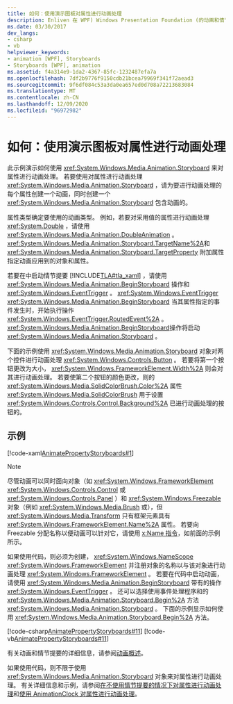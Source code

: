 ```yaml
---
title: 如何：使用演示图板对属性进行动画处理
description: Enliven 在 WPF) Windows Presentation Foundation (的动画和情节提要的用户界面。
ms.date: 03/30/2017
dev_langs:
- csharp
- vb
helpviewer_keywords:
- animation [WPF], Storyboards
- Storyboards [WPF], animation
ms.assetid: f4a314e9-1da2-4367-85fc-1232487efa7a
ms.openlocfilehash: 7df2b9776f9150cdb21bcea79969f341f72aead3
ms.sourcegitcommit: 9f6df084c53a3da0ea657ed0d708a72213683084
ms.translationtype: MT
ms.contentlocale: zh-CN
ms.lasthandoff: 12/09/2020
ms.locfileid: "96972982"
---
```

# <a name="how-to-animate-a-property-by-using-a-storyboard"></a>如何：使用演示图板对属性进行动画处理
此示例演示如何使用 <xref:System.Windows.Media.Animation.Storyboard> 来对属性进行动画处理。 若要使用对属性进行动画处理 <xref:System.Windows.Media.Animation.Storyboard> ，请为要进行动画处理的每个属性创建一个动画，同时创建一个 <xref:System.Windows.Media.Animation.Storyboard> 包含动画的。  
  
 属性类型确定要使用的动画类型。 例如，若要对采用值的属性进行动画处理 <xref:System.Double> ，请使用 <xref:System.Windows.Media.Animation.DoubleAnimation> 。 <xref:System.Windows.Media.Animation.Storyboard.TargetName%2A>和 <xref:System.Windows.Media.Animation.Storyboard.TargetProperty> 附加属性指定动画应用到的对象和属性。  
  
 若要在中启动情节提要 [!INCLUDE[TLA#tla_xaml](../../../includes/tlasharptla-xaml-md.md)] ，请使用 <xref:System.Windows.Media.Animation.BeginStoryboard> 操作和 <xref:System.Windows.EventTrigger> 。 <xref:System.Windows.EventTrigger> <xref:System.Windows.Media.Animation.BeginStoryboard> 当其属性指定的事件发生时，开始执行操作 <xref:System.Windows.EventTrigger.RoutedEvent%2A> 。 <xref:System.Windows.Media.Animation.BeginStoryboard>操作将启动 <xref:System.Windows.Media.Animation.Storyboard> 。  
  
 下面的示例使用 <xref:System.Windows.Media.Animation.Storyboard> 对象对两个控件进行动画处理 <xref:System.Windows.Controls.Button> 。 若要将第一个按钮更改为大小， <xref:System.Windows.FrameworkElement.Width%2A> 则会对其进行动画处理。 若要使第二个按钮的颜色更改，则的 <xref:System.Windows.Media.SolidColorBrush.Color%2A> 属性 <xref:System.Windows.Media.SolidColorBrush> 用于设置 <xref:System.Windows.Controls.Control.Background%2A> 已进行动画处理的按钮的。  
  
## <a name="example"></a>示例  
 [!code-xaml[AnimatePropertyStoryboards#1](~/samples/snippets/xaml/VS_Snippets_Wpf/AnimatePropertyStoryboards/XAML/StoryboardExample.xaml#1)]  
  
> [!NOTE]
> 尽管动画可以同时面向对象（如 <xref:System.Windows.FrameworkElement> <xref:System.Windows.Controls.Control> 或 <xref:System.Windows.Controls.Panel> ）和 <xref:System.Windows.Freezable> 对象（例如 <xref:System.Windows.Media.Brush> 或），但 <xref:System.Windows.Media.Transform> 只有框架元素具有 <xref:System.Windows.FrameworkElement.Name%2A> 属性。 若要向 Freezable 分配名称以便动画可以针对它，请使用 [x:Name 指令](/dotnet/desktop-wpf/xaml-services/xname-directive)，如前面的示例所示。  
  
 如果使用代码，则必须为创建， <xref:System.Windows.NameScope> <xref:System.Windows.FrameworkElement> 并注册对象的名称以与该对象进行动画处理 <xref:System.Windows.FrameworkElement> 。 若要在代码中启动动画，请使用 <xref:System.Windows.Media.Animation.BeginStoryboard> 带有的操作 <xref:System.Windows.EventTrigger> 。 还可以选择使用事件处理程序和的 <xref:System.Windows.Media.Animation.Storyboard.Begin%2A> 方法 <xref:System.Windows.Media.Animation.Storyboard> 。 下面的示例显示如何使用 <xref:System.Windows.Media.Animation.Storyboard.Begin%2A> 方法。  
  
 [!code-csharp[AnimatePropertyStoryboards#11](~/samples/snippets/csharp/VS_Snippets_Wpf/AnimatePropertyStoryboards/CSharp/StoryboardExample.cs#11)]
 [!code-vb[AnimatePropertyStoryboards#11](~/samples/snippets/visualbasic/VS_Snippets_Wpf/AnimatePropertyStoryboards/VisualBasic/StoryboardExample.vb#11)]  
  
 有关动画和情节提要的详细信息，请参阅[动画概述](animation-overview.md)。  
  
 如果使用代码，则不限于使用 <xref:System.Windows.Media.Animation.Storyboard> 对象来对属性进行动画处理。 有关详细信息和示例，请参阅[在不使用情节提要的情况下对属性进行动画处理](how-to-animate-a-property-without-using-a-storyboard.md)和[使用 AnimationClock 对属性进行动画处理](how-to-animate-a-property-by-using-an-animationclock.md)。
